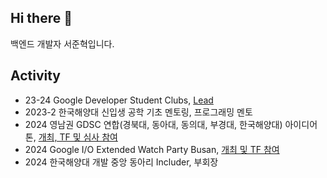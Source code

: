 ## Hi there 👋

백엔드 개발자 서준혁입니다.

## Activity
- 23-24 Google Developer Student Clubs, [Lead](https://dear-reaction-ec2.notion.site/16b97399f864801a9a6ec0d65950aff1)
- 2023-2 한국해양대 신입생 공학 기초 멘토링, 프로그래밍 멘토
- 2024 영남권 GDSC 연합(경북대, 동아대, 동의대, 부경대, 한국해양대) 아이디어톤, [개최, TF 및 심사 참여](https://festa.io/events/4628)
- 2024 Google I/O Extended Watch Party Busan, [개최 및 TF 참여](https://gdg.community.dev/events/details/google-gdg-busan-presents-google-io-extended-watch-party-busan-2024/)
- 2024 한국해양대 개발 중앙 동아리 Includer, 부회장
